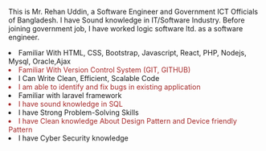 This is Mr. Rehan Uddin, a Software Engineer and Government ICT Officials of Bangladesh. I have Sound knowledge in IT/Software Industry. Before joining government job, I have worked logic software ltd. as a software engineer.

<li>Familiar With HTML, CSS, Bootstrap, Javascript, React, PHP, Nodejs, Mysql, Oracle,Ajax</li>
                <li style="color:brown;">Familiar With Version Control System (GIT, GITHUB)</li>
                <li>I Can Write Clean, Efficient, Scalable Code</li>
                <li style="color:brown;">I am able to identify and fix bugs in existing application</li>
                <li>Familiar with laravel framework</li>
                <li style="color:brown;">I have sound knowledge in SQL</li>
                <li>I have Strong Problem-Solving Skills</li>
                <li style="color:brown;">I have Clean knowledge About Design Pattern and Device friendly Pattern</li>
                <li>I have Cyber Security knowledge</li>

